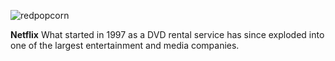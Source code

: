 ![redpopcorn](https://github.com/bfatmab/Investigating-Netflix-Movies/assets/98351901/33797842-f199-4c79-9d5e-3ddf12b0fa3b)

**Netflix** What started in 1997 as a DVD rental service has since exploded into one of the largest entertainment and media companies.
